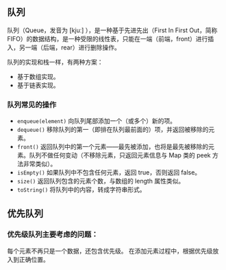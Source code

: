 ## 队列

队列（Queue，发音为 [kjuː] ），是一种基于先进先出（First In First Out，简称 FIFO）的数据结构，是一种受限的线性表，只能在一端（前端，front）进行插入，另一端（后端，rear）进行删除操作。

<!-- 

![image.png](https://p3-juejin.byteimg.com/tos-cn-i-k3u1fbpfcp/672c3ce284134fafa5dab7af27174bdd~tplv-k3u1fbpfcp-zoom-in-crop-mark:1512:0:0:0.awebp)

 -->

队列的实现和栈一样，有两种方案：

* 基于数组实现。
* 基于链表实现。

### 队列常见的操作

* `enqueue(element)` 向队列尾部添加一个（或多个）新的项。
* `dequeue()` 移除队列的第一（即排在队列最前面的）项，并返回被移除的元素。
* `front()` 返回队列中的第一个元素——最先被添加，也将是最先被移除的元素。队列不做任何变动（不移除元素，只返回元素信息与 Map 类的 peek 方法非常类似）。
* `isEmpty()` 如果队列中不包含任何元素，返回 true，否则返回 false。
* `size()` 返回队列包含的元素个数，与数组的 length 属性类似。
* `toString()` 将队列中的内容，转成字符串形式。

## 优先队列

### 优先级队列主要考虑的问题：

每个元素不再只是一个数据，还包含优先级。
在添加元素过程中，根据优先级放入到正确位置。

